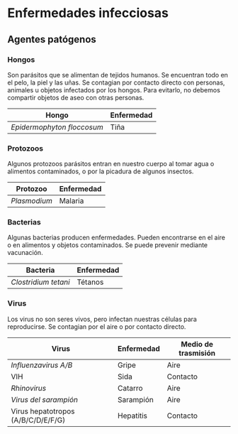 # Enfermedades infecciosas

## Agentes patógenos


### Hongos

Son parásitos que se alimentan de tejidos humanos. Se encuentran todo en el pelo, la piel y las uñas. Se contagian por contacto directo con personas, animales u objetos infectados por los hongos. Para evitarlo, no debemos compartir objetos de aseo con otras personas.

| Hongo                      | Enfermedad |
|----------------------------|------------|
| _Epidermophyton floccosum_ | Tiña       |

### Protozoos

Algunos protozoos parásitos entran en nuestro cuerpo al tomar agua o alimentos contaminados, o por la picadura de algunos insectos.

| Protozoo   | Enfermedad |
|------------|------------|
| _Plasmodium_ | Malaria    |


### Bacterias

Algunas bacterias producen enfermedades. Pueden encontrarse en el aire o en alimentos y objetos contaminados. Se puede prevenir mediante vacunación.

| Bacteria           | Enfermedad |
|--------------------|------------|
| _Clostridium tetani_ | Tétanos    |


### Virus

Los virus no son seres vivos, pero infectan nuestras células para reproducirse. Se contagian por el aire o por contacto directo.

| Virus                              | Enfermedad | Medio de trasmisión |
|------------------------------------|------------|---------------------|
| _Influenzavirus A/B_               | Gripe      | Aire                |
| VIH                                | Sida       | Contacto            |
| _Rhinovirus_                       | Catarro    | Aire                |
| _Virus del sarampión_              | Sarampión  | Aire                |
| Virus hepatotropos (A/B/C/D/E/F/G) | Hepatitis  | Contacto            |
